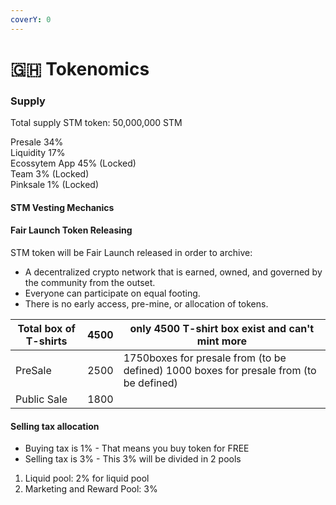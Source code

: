 ```yaml
---
coverY: 0
---
```


# 🇬🇭 Tokenomics

### Supply

Total supply STM token: 50,000,000 STM

Presale 34%\
Liquidity 17% \
Ecossytem App 45% (Locked) \
Team 3% (Locked) \
Pinksale 1% (Locked)

#### STM Vesting Mechanics

#### Fair Launch Token Releasing

STM token will be Fair Launch released in order to archive:

* A decentralized crypto network that is earned, owned, and governed by the community from the outset.
* Everyone can participate on equal footing.
* There is no early access, pre-mine, or allocation of tokens.

| Total box of T-shirts | 4500 | only 4500 T-shirt box exist and can't mint more                                        |
| --------------------- | ---- | -------------------------------------------------------------------------------------- |
| PreSale               | 2500 | 1750boxes for presale from (to be defined) 1000 boxes for presale from (to be defined) |
| Public Sale           | 1800 |                                                                                        |

#### Selling tax allocation

* Buying tax is 1% - That means you buy token for FREE
* Selling tax is 3% - This 3% will be divided in 2 pools

1. Liquid pool: 2% for liquid pool
2. Marketing and Reward Pool: 3%

